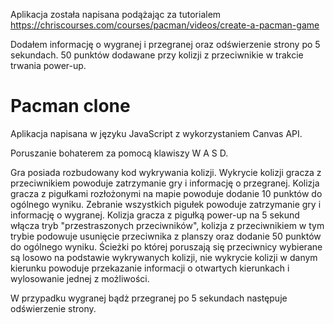 Aplikacja została napisana podążając za tutorialem https://chriscourses.com/courses/pacman/videos/create-a-pacman-game

Dodałem informację o wygranej i przegranej oraz odświerzenie strony po 5 sekundach.
50 punktów dodawane przy kolizji z przeciwnikie w trakcie trwania power-up.

 # Pacman clone

Aplikacja napisana w języku JavaScript z wykorzystaniem Canvas API.

Poruszanie bohaterem za pomocą klawiszy W A S D.

Gra posiada rozbudowany kod wykrywania kolizji. 
Wykrycie kolizji gracza z przeciwnikiem powoduje zatrzymanie gry i informację o przegranej.
Kolizja gracza z pigułkami rozłożonymi na mapie powoduje dodanie 10 punktów do ogólnego wyniku. Zebranie wszystkich pigułek powoduje zatrzymanie gry i informację o wygranej.
Kolizja gracza z pigułką power-up na 5 sekund włącza tryb "przestraszonych przeciwników", kolizja z przeciwnikiem w tym trybie podowuje usunięcie przeciwnika z planszy oraz dodanie 50 punktów do ogólnego wyniku.
Ścieżki po której poruszają się przeciwnicy wybierane są losowo na podstawie wykrywanych kolizji, nie wykrycie kolizji w danym kierunku powoduje przekazanie informacji o otwartych kierunkach i wylosowanie jednej z możliwości.

W przypadku wygranej bądż przegranej po 5 sekundach następuje odświerzenie strony.
